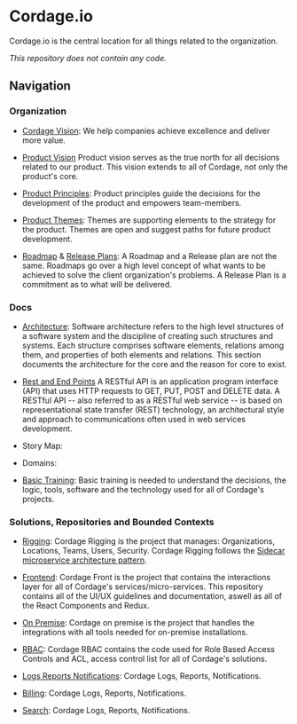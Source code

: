 # Cordage.io
Cordage.io is the central location for all things related to the organization.

*This repository does not contain any code.*

## Navigation
### Organization
- [Cordage Vision](https://github.com/cordageio/cordageio/blob/master/1-Vision.md):
We help companies achieve excellence and deliver more value.

- [Product Vision](https://github.com/cordageio/cordageio/blob/master/2-Product-Vision.md)
Product vision serves as the true north for all decisions related to our product. This vision extends to all of Cordage, not only the product's core.

- [Product Principles](https://github.com/cordageio/cordageio/blob/master/4-Product-Principles.md): 
Product principles guide the decisions for the development of the product and empowers team-members.

- [Product Themes](https://github.com/cordageio/cordageio/blob/master/3-Product-Themes.md): 
Themes are supporting elements to the strategy for the product. Themes are open and suggest paths for future product development.

- [Roadmap](https://github.com/cordageio/cordageio/tree/master/roadmap) & [Release Plans](https://github.com/cordageio/cordageio/tree/master/release-plan):
A Roadmap and a Release plan are not the same. Roadmaps go over a high level concept of what wants to be achieved to solve the client organization's problems. A Release Plan is a commitment as to what will be delivered.

### Docs

- [Architecture](https://www.github.com/):
Software architecture refers to the high level structures of a software system and the discipline of creating such structures and systems. Each structure comprises software elements, relations among them, and properties of both elements and relations. This section documents the architecture for the core and the reason for core to exist.

- [Rest and End Points](https://github.com/cordageio/core/tree/master/docs/ubiquitous/glossary)
A RESTful API is an application program interface (API) that uses HTTP requests to GET, PUT, POST and DELETE data. A RESTful API -- also referred to as a RESTful web service -- is based on representational state transfer (REST) technology, an architectural style and approach to communications often used in web services development. 

- Story Map:

- Domains:

- [Basic Training](https://github.com/cordageio/playbook):
Basic training is needed to understand the decisions, the logic, tools, software and the technology used for all of Cordage's projects.

### Solutions, Repositories and Bounded Contexts
- [Rigging](https://github.com/cordageio/rigging/):
Cordage Rigging is the project that manages: Organizations, Locations, Teams, Users, Security. Cordage Rigging follows the [Sidecar microservice architecture pattern](https://docs.microsoft.com/en-us/azure/architecture/patterns/sidecar). 

- [Frontend](https://github.com/cordageio/frontend):
Cordage Front is the project that contains the interactions layer for all of Cordage's services/micro-services. This repository contains all of the UI/UX guidelines and documentation, aswell as all of the React Components and Redux. 

- [On Premise](https://github.com/cordageio/on-premise):
Cordage on premise is the project that handles the integrations with all tools needed for on-premise installations.

- [RBAC](https://github.com/cordageio/rbac):
Cordage RBAC contains the code used for Role Based Access Controls and ACL, access control list for all of Cordage's solutions.

- [Logs Reports Notifications](https://github.com/cordageio/logs-reports-notifications):
Cordage Logs, Reports, Notifications.

- [Billing](https://github.com/cordageio/billing):
Cordage Logs, Reports, Notifications.

- [Search](https://github.com/cordageio/search):
Cordage Logs, Reports, Notifications.
